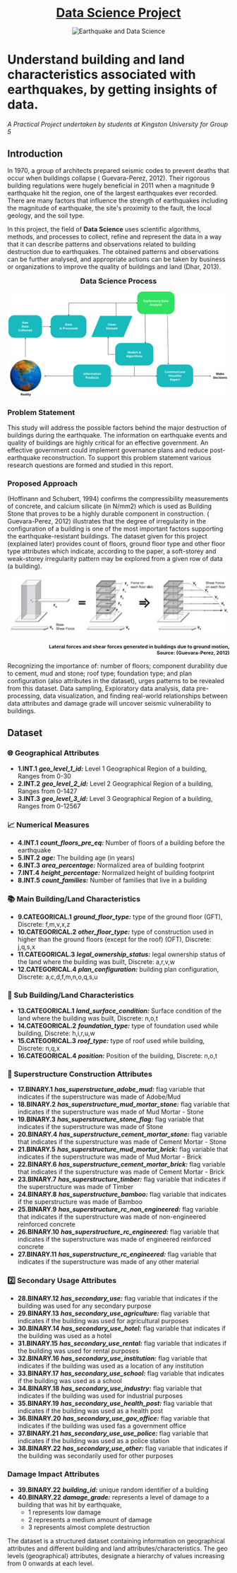 <h1 align="center" style="margin-top: 10px;margin-bottom:10px;text-decoration:underline">Data Science Project</h1>
<p align="center" style="margin-bottom: 0px !important;">
  <img width="200" src="https://dl.boxcloud.com/api/2.0/internal_files/881798569803/versions/948051095403/representations/jpg_paged_2048x2048/content/1.jpg?access_token=1!rMQZkawFSsIcX6jgSTtbo8J192Nxdw7_m7GgfjoIXkWL2FvMuHOSJQxRQxfqt0qhqJabfEKFYt3BmoBR34hI9OMFO0iAezKVXt4j2pywAIB_N09juwxQP6VmHhJK-r_I7S7Z0LoFFeYBZq_refSWl3RHZ9Mr9NPEzL9b-4lnxT_T5NpnsAfqe_n18MFfek2nwgioiprtrGLdsAx4fzoh1Uot8aae8tH9cb55Zx3P42r2QdUX2-kiR_CE7v0K4G5JK5xtS4YsMgzW7tuo02Zmd3jfpbWSbCUMQYO6DksJMfk76E6d6iXtdIwJuC8Pe8SVJfBhPmS12df92JWRt9SYgMFfOKCavZMq6LqDljmfgCRlbneEmSu2EnrrFU5wYqUkQ-p_9xZlCDO4miqQGFzFqtpTkJsbQQDYqqzXur1h_gbgVCvS2fJSFSPwjf4QocRaFDN7gT_5M-YjzV8pa6wwWRJj-JcRvDjoq8PnELFA2XhIfcrbwTiw8UkHellWSecddRgISwp1HM4tBI3FzQbPWAldTZMAoUSXS68vuM82zfNY1-bGzXqdX0IFRnWGZ8HNarlhOSurp-EILID1cBua0af5o3qKubW1jkprYMIymqbiUr2wSOKN2hU6XGpT3VKd0asQzQOF3Ui1_XfzK8onULFfQlGIqB2aT4d1Z-W1cKh6Gw9-&box_client_name=box-content-preview&box_client_version=2.80.0" alt="Earthquake and Data Science" title="Earthquake and Data Science" align="center">
</p>

# Understand building and land characteristics associated with earthquakes, by getting insights of data.

*A Practical Project undertaken by students at Kingston University for Group 5*

## Introduction

In 1970, a group of architects prepared seismic codes to prevent deaths that occur when buildings collapse (
Guevara-Perez, 2012). Their rigorous building regulations were hugely beneficial in 2011 when a magnitude 9 earthquake
hit the region, one of the largest earthquakes ever recorded. There are many factors that influence the strength of
earthquakes including the magnitude of earthquake, the site's proximity to the fault, the local geology, and the soil
type.

In this project, the field of **Data Science** uses scientific algorithms, methods, and processes to collect, refine and
represent the data in a way that it can describe patterns and observations related to building destruction due to
earthquakes. The obtained patterns and observations can be further analysed, and appropriate actions can be taken by
business or organizations to improve the quality of buildings and land (Dhar, 2013).

<h3 align="center" style="margin-top: 10px;margin-bottom:10px">Data Science Process</h3>

![./images/DS-Process.png](./images/DS-Process.png)

### Problem Statement

This study will address the possible factors behind the major destruction of buildings during the earthquake. The
information on earthquake events and quality of buildings are highly critical for an effective government. An effective
government could implement governance plans and reduce post-earthquake reconstruction. To support this problem statement
various research questions are formed and studied in this report.

### Proposed Approach

(Hoffinann and Schubert, 1994) confirms the compressibility measurements of concrete, and calcium silicate (in N/mm2)
which is used as Building Stone that proves to be a highly durable component in construction. (
Guevara-Perez, 2012) illustrates that the degree of irregularity in the configuration of a building is one of the most
important factors supporting the earthquake-resistant buildings. The dataset given for this project (explained later)
provides count of floors, ground floor type and other floor type attributes which indicate, according to the paper, a
soft-storey and weak-storey irregularity pattern may be explored from a given row of data (a building).

![./images/floor-irregularity.jpg](./images/floor-irregularity.jpg)
<p align="right" style="margin-bottom: 0px !important;font-weight: bold; font-size:11px">
Lateral forces and shear forces generated in buildings due to ground motion, <br/>
Source: (Guevara-Perez, 2012)
</p>

Recognizing the importance of: number of floors; component durability due to cement, mud and stone; roof type;
foundation type; and plan configuration (also attributes in the dataset), urges patterns to be revealed from this
dataset. Data sampling, Exploratory data analysis, data pre-processing, data visualization, and finding real-world
relationships between data attributes and damage grade will uncover seismic vulnerability to buildings.

## Dataset

### :globe_with_meridians: Geographical Attributes

- **1.INT.1** ***geo_level_1_id:*** Level 1 Geographical Region of a building, Ranges from 0-30
- **2.INT.2** ***geo_level_2_id:*** Level 2 Geographical Region of a building, Ranges from 0-1427
- **3.INT.3** ***geo_level_3_id:*** Level 3 Geographical Region of a building, Ranges from 0-12567

### :chart_with_upwards_trend: Numerical Measures

- **4.INT.1** ***count_floors_pre_eq:*** Number of floors of a building before the earthquake
- **5.INT.2** ***age:*** The building age (in years)
- **6.INT.3** ***area_percentage:*** Normalized area of building footprint
- **7.INT.4** ***height_percentage:*** Normalized height of building footprint
- **8.INT.5** ***count_families:*** Number of families that live in a building

### :books: Main Building/Land Characteristics

- **9.CATEGORICAL.1** ***ground_floor_type:*** type of the ground floor (GFT), Discrete: f,m,v,x,z
- **10.CATEGORICAL.2** ***other_floor_type:*** type of construction used in higher than the ground floors (except for
  the roof) (OFT), Discrete: j,q,s,x
- **11.CATEGORICAL.3** ***legal_ownership_status:*** legal ownership status of the land where the building was built,
  Discrete: a,r,v,w
- **12.CATEGORICAL.4** ***plan_configuration:*** building plan configuration, Discrete: a,c,d,f,m,n,o,q,s,u

### :notebook: Sub Building/Land Characteristics

- **13.CATEGORICAL.1** ***land_surface_condition:*** Surface condition of the land where the building was built,
  Discrete: n,o,t
- **14.CATEGORICAL.2** ***foundation_type:*** type of foundation used while building, Discrete: h,i,r,u,w
- **15.CATEGORICAL.3** ***roof_type:*** type of roof used while building, Discrete: n,q,x
- **16.CATEGORICAL.4** ***position:*** Position of the building, Discrete: n,o,t

### :construction: Superstructure Construction Attributes

- **17.BINARY.1** ***has_superstructure_adobe_mud:*** flag variable that indicates if the superstructure was made of
  Adobe/Mud
- **18.BINARY.2** ***has_superstructure_mud_mortar_stone:*** flag variable that indicates if the superstructure was made
  of Mud Mortar - Stone
- **19.BINARY.3** ***has_superstructure_stone_flag:*** flag variable that indicates if the superstructure was made of
  Stone
- **20.BINARY.4** ***has_superstructure_cement_mortar_stone:*** flag variable that indicates if the superstructure was
  made of Cement Mortar - Stone
- **21.BINARY.5** ***has_superstructure_mud_mortar_brick:*** flag variable that indicates if the superstructure was made
  of Mud Mortar - Brick
- **22.BINARY.6** ***has_superstructure_cement_mortar_brick:*** flag variable that indicates if the superstructure was
  made of Cement Mortar - Brick
- **23.BINARY.7** ***has_superstructure_timber:*** flag variable that indicates if the superstructure was made of Timber
- **24.BINARY.8** ***has_superstructure_bamboo:*** flag variable that indicates if the superstructure was made of Bamboo
- **25.BINARY.9** ***has_superstructure_rc_non_engineered:*** flag variable that indicates if the superstructure was
  made of non-engineered reinforced concrete
- **26.BINARY.10** ***has_superstructure_rc_engineered:*** flag variable that indicates if the superstructure was made
  of engineered reinforced concrete
- **27.BINARY.11** ***has_superstructure_rc_engineered:*** flag variable that indicates if the superstructure was made
  of any other material

### :two: Secondary Usage Attributes

- **28.BINARY.12** ***has_secondary_use:*** flag variable that indicates if the building was used
  for any secondary purpose
- **29.BINARY.13** ***has_secondary_use_agriculture:*** flag variable that indicates if the
  building was used for agricultural purposes
- **30.BINARY.14** ***has_secondary_use_hotel:*** flag variable that indicates if the building
  was used as a hotel
- **31.BINARY.15** ***has_secondary_use_rental:*** flag variable that indicates if the building
  was used for rental purposes
- **32.BINARY.16** ***has_secondary_use_institution:*** flag variable that indicates if the
  building was used as a location of any institution
- **33.BINARY.17** ***has_secondary_use_school:*** flag variable that indicates if the building
  was used as a school
- **34.BINARY.18** ***has_secondary_use_industry:*** flag variable that indicates if the building
  was used for industrial purposes
- **35.BINARY.19** ***has_secondary_use_health_post:*** flag variable that indicates if the
  building was used as a health post
- **36.BINARY.20** ***has_secondary_use_gov_office:*** flag variable that indicates if the
  building was used fas a government office
- **37.BINARY.21** ***has_secondary_use_use_police:*** flag variable that indicates if the
  building was used as a police station
- **38.BINARY.22** ***has_secondary_use_other:*** flag variable that indicates if the building
  was secondarily used for other purposes

### Damage Impact Attributes

- **39.BINARY.22** ***building_id:*** unique random identifier of a building
- **40.BINARY.22** ***damage_grade:*** represents a level of damage to a building that was hit by earthquake,
    - 1 represents low damage
    - 2 represents a medium amount of damage
    - 3 represents almost complete destruction

The dataset is a structured dataset containing information on geographical attributes and different building and land
attributes/characteristics. The geo levels (geographical) attributes, designate a hierarchy of values increasing from 0
onwards at each level.

